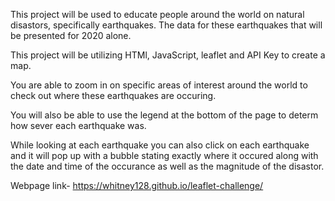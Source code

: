  This project will be used to educate people around the world on natural disastors, specifically earthquakes. The data for these earthquakes that will be presented for 2020 alone. 
 
This project will be utilizing HTMl, JavaScript, leaflet and API Key to create a map. 

You are able to zoom in on specific areas of interest around the world to check out where these earthquakes are occuring.

You will also be able to use the legend at the bottom of the page to determ how sever each earthquake was.

While looking at each earthquake you can also click on each earthquake and it will pop up with a bubble stating exactly where it occured along with the date and time of the occurance as well as the magnitude of the disastor.

Webpage link- https://whitney128.github.io/leaflet-challenge/
